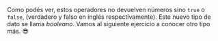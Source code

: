 Como podés ver, estos operadores no devuelven números sino `true` o `false`, (verdadero y falso en inglés respectivamente). Este nuevo tipo de dato se llama *booleano*. Vamos al siguiente ejercicio a conocer otro tipo más. :sunglasses: